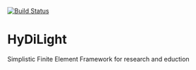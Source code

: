 [![Build Status](https://travis-ci.org/craffael/lehrfempp.svg?branch=master)](https://travis-ci.org/craffael/lehrfempp)

# HyDiLight 
Simplistic Finite Element Framework for research and eduction
